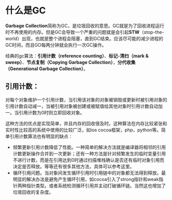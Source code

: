 #  什么是GC

**Garbage Collection**简称为GC，是垃圾回收的意思。GC就是为了回收进程运行时不再使用的内存。但是GC会导致一个严重的问题就是会引起**STW**（stop-the-world）出现，也就是整个进程会阻塞，直到GC结束。应该尽可能的减少进程的GC时间，而且GO每两分钟就会执行一次GC操作。

经典的gc算法：**引用计数（reference counting）**、**标记-清扫（mark & sweep）**、**节点复制（Copying Garbage Collection）**，**分代收集（Generational Garbage Collection）**。



## 引用计数：

​	对每个对象维护一个引用计数，当引用该对象的对象被销毁或更新时被引用对象的引用计数自动减一，当被引用对象被创建或被赋值给其他对象时引用计数自动加一。当引用计数为0时则立即回收对象。

​	这种方法的优点是实现简单，并且内存的回收很及时。这种算法在内存比较紧张和实时性比较高的系统中使用的比较广泛，如ios cocoa框架，php，python等。简单引用计数算法也有明显的缺点：

 * 频繁更新引用计数降低了性能。一种简单的解决方法就是编译器将相邻的引用计数更新操作合并到一次更新；还有一种方法是针对频繁发生的临时变量引用不进行计数，而是在引用达到0时通过扫描堆栈确认是否还有临时对象引用而决定是否释放。等等还有很多其他方法，具体可以参考这里。
 * 循环引用问题。当对象间发生循环引用时引用链中的对象都无法得到释放。最明显的解决办法是避免产生循环引用，如cocoa引入了strong指针和weak指针两种指针类型。或者系统检测循环引用并主动打破循环链。当然这也增加了垃圾回收的复杂度。

